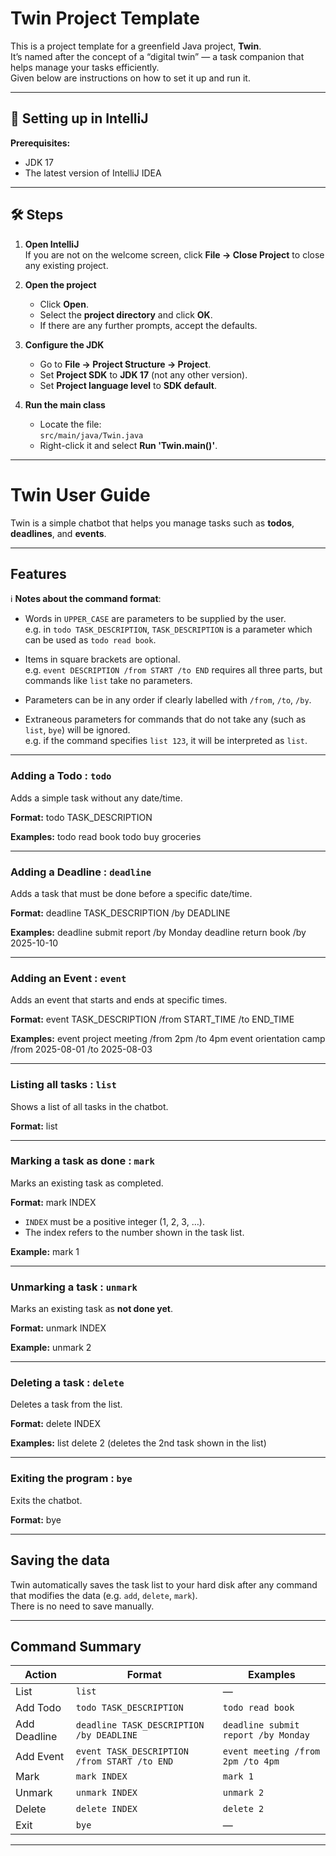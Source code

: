 # Twin Project Template

This is a project template for a greenfield Java project, **Twin**.  
It’s named after the concept of a “digital twin” — a task companion that helps manage your tasks efficiently.  
Given below are instructions on how to set it up and run it.

---

## 🧠 Setting up in IntelliJ

**Prerequisites:**
- JDK 17
- The latest version of IntelliJ IDEA

---

## 🛠 Steps

1. **Open IntelliJ**  
   If you are not on the welcome screen, click **File → Close Project** to close any existing project.

2. **Open the project**
    - Click **Open**.
    - Select the **project directory** and click **OK**.
    - If there are any further prompts, accept the defaults.

3. **Configure the JDK**
    - Go to **File → Project Structure → Project**.
    - Set **Project SDK** to **JDK 17** (not any other version).
    - Set **Project language level** to **SDK default**.

4. **Run the main class**
    - Locate the file:  
      `src/main/java/Twin.java`
    - Right-click it and select **Run 'Twin.main()'**.


---




# Twin User Guide

Twin is a simple chatbot that helps you manage tasks such as **todos**, **deadlines**, and **events**.

---

## Features

:information_source: **Notes about the command format**:

- Words in `UPPER_CASE` are parameters to be supplied by the user.  
  e.g. in `todo TASK_DESCRIPTION`, `TASK_DESCRIPTION` is a parameter which can be used as `todo read book`.

- Items in square brackets are optional.  
  e.g. `event DESCRIPTION /from START /to END` requires all three parts, but commands like `list` take no parameters.

- Parameters can be in any order if clearly labelled with `/from`, `/to`, `/by`.

- Extraneous parameters for commands that do not take any (such as `list`, `bye`) will be ignored.  
  e.g. if the command specifies `list 123`, it will be interpreted as `list`.

---


### Adding a Todo : `todo`

Adds a simple task without any date/time.

**Format:**
todo TASK_DESCRIPTION


**Examples:**
todo read book
todo buy groceries


---

### Adding a Deadline : `deadline`

Adds a task that must be done before a specific date/time.

**Format:**
deadline TASK_DESCRIPTION /by DEADLINE


**Examples:**
deadline submit report /by Monday
deadline return book /by 2025-10-10



---

### Adding an Event : `event`

Adds an event that starts and ends at specific times.

**Format:**
event TASK_DESCRIPTION /from START_TIME /to END_TIME


**Examples:**
event project meeting /from 2pm /to 4pm
event orientation camp /from 2025-08-01 /to 2025-08-03


---

### Listing all tasks : `list`

Shows a list of all tasks in the chatbot.

**Format:**
list


---

### Marking a task as done : `mark`

Marks an existing task as completed.

**Format:**
mark INDEX


- `INDEX` must be a positive integer (1, 2, 3, …​).
- The index refers to the number shown in the task list.

**Example:**
mark 1


---

### Unmarking a task : `unmark`

Marks an existing task as **not done yet**.

**Format:**
unmark INDEX

**Example:**
unmark 2

---

### Deleting a task : `delete`

Deletes a task from the list.

**Format:**
delete INDEX


**Examples:**
list
delete 2 (deletes the 2nd task shown in the list)


---

### Exiting the program : `bye`

Exits the chatbot.

**Format:**
bye


---

## Saving the data

Twin automatically saves the task list to your hard disk after any command that modifies the data (e.g. `add`, `delete`, `mark`).  
There is no need to save manually.

---

## Command Summary

| Action       | Format                                   | Examples |
|--------------|------------------------------------------|----------|
| List         | `list`                                   | — |
| Add Todo     | `todo TASK_DESCRIPTION`                  | `todo read book` |
| Add Deadline | `deadline TASK_DESCRIPTION /by DEADLINE` | `deadline submit report /by Monday` |
| Add Event    | `event TASK_DESCRIPTION /from START /to END` | `event meeting /from 2pm /to 4pm` |
| Mark         | `mark INDEX`                             | `mark 1` |
| Unmark       | `unmark INDEX`                           | `unmark 2` |
| Delete       | `delete INDEX`                           | `delete 2` |
| Exit         | `bye`                                    | — |

---